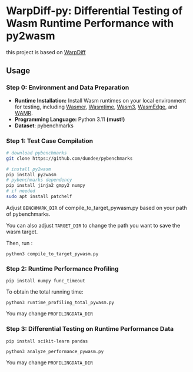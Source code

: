 # WarpDiff-py: Differential Testing of Wasm Runtime Performance with py2wasm

this project is based on [WarpDiff](https://github.com/ShuyaoJiang/WarpDiff)

## Usage

### Step 0: Environment and Data Preparation
* **Runtime Installation:** Install Wasm runtimes on your local environment for testing, including [Wasmer](https://github.com/wasmerio/wasmer), [Wasmtime](https://github.com/bytecodealliance/wasmtime), [Wasm3](https://github.com/wasm3/wasm3), [WasmEdge](https://github.com/WasmEdge/WasmEdge), and [WAMR](https://github.com/bytecodealliance/wasm-micro-runtime).
* **Programming Language:** Python 3.11 **(must!)**
* **Dataset**: pybenchmarks



### Step 1: Test Case Compilation

```sh
# download pybenchmarks
git clone https://github.com/dundee/pybenchmarks
```

```Bash
# install py2wasm
pip install py2wasm
# pybenchmarks dependency
pip install jinja2 gmpy2 numpy
# if needed
sudo apt install patchelf
```

Adjust `BENCHMARK_DIR` of compile_to_target_pywasm.py based on your path of pybenchmarks.

You can also adjust `TARGET_DIR` to change the path you want to save the wasm target.

Then, run :

```
python3 compile_to_target_pywasm.py
```

### Step 2: Runtime Performance Profiling
```
pip install numpy func_timeout
```

To obtain the total running time: 

```
python3 runtime_profiling_total_pywasm.py
```

You may change `PROFILINGDATA_DIR`

### Step 3: Differential Testing on Runtime Performance Data

```
pip install scikit-learn pandas
```

```
python3 analyze_performance_pywasm.py
```

You may change `PROFILINGDATA_DIR`
